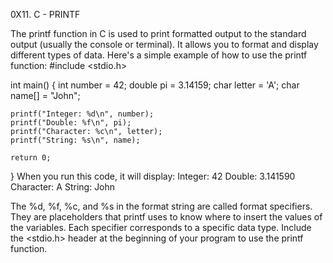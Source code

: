 0X11. C - PRINTF

The printf function in C is used to print formatted output to the standard output (usually the console or terminal). It allows you to format and display different types of data.
Here's a simple example of how to use the printf function:
#include <stdio.h>

int main() {
    int number = 42;
    double pi = 3.14159;
    char letter = 'A';
    char name[] = "John";

    printf("Integer: %d\n", number);
    printf("Double: %f\n", pi);
    printf("Character: %c\n", letter);
    printf("String: %s\n", name);

    return 0;
}
When you run this code, it will display:
Integer: 42
Double: 3.141590
Character: A
String: John

The %d, %f, %c, and %s in the format string are called format specifiers. They are placeholders that printf uses to know where to insert the values of the variables. Each specifier corresponds to a specific data type.
Include the <stdio.h> header at the beginning of your program to use the printf function.
